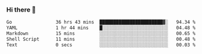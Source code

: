 ### Hi there 👋

<!--
**yeya24/yeya24** is a ✨ _special_ ✨ repository because its `README.md` (this file) appears on your GitHub profile.

Here are some ideas to get you started:

- 🔭 I’m currently working on ...
- 🌱 I’m currently learning ...
- 👯 I’m looking to collaborate on ...
- 🤔 I’m looking for help with ...
- 💬 Ask me about ...
- 📫 How to reach me: ...
- 😄 Pronouns: ...
- ⚡ Fun fact: ...
-->

<!--START_SECTION:waka-->

```txt
Go                36 hrs 43 mins  ███████████████████████▓░   94.34 %
YAML              1 hr 44 mins    █░░░░░░░░░░░░░░░░░░░░░░░░   04.48 %
Markdown          15 mins         ░░░░░░░░░░░░░░░░░░░░░░░░░   00.65 %
Shell Script      11 mins         ░░░░░░░░░░░░░░░░░░░░░░░░░   00.48 %
Text              0 secs          ░░░░░░░░░░░░░░░░░░░░░░░░░   00.03 %
```

<!--END_SECTION:waka-->
